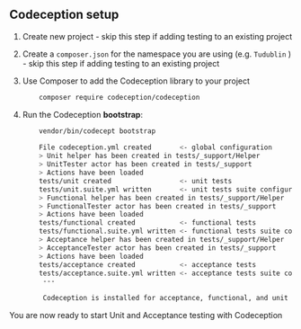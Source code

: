 ## Codeception setup

1. Create new project - skip this step if adding testing to an existing project

1. Create a `composer.json` for the namespace you are using (e.g. `Tudublin` ) - skip this step if adding testing to an existing project

1. Use Composer to add the Codeception library to your project

	```bash
		composer require codeception/codeception
	```
	
1. Run the Codeception **bootstrap**:

	```bash
		vendor/bin/codecept bootstrap
		
		File codeception.yml created       <- global configuration
        > Unit helper has been created in tests/_support/Helper
        > UnitTester actor has been created in tests/_support
        > Actions have been loaded
        tests/unit created                 <- unit tests
        tests/unit.suite.yml written       <- unit tests suite configuration
        > Functional helper has been created in tests/_support/Helper
        > FunctionalTester actor has been created in tests/_support
        > Actions have been loaded
        tests/functional created           <- functional tests
        tests/functional.suite.yml written <- functional tests suite configuration
        > Acceptance helper has been created in tests/_support/Helper
        > AcceptanceTester actor has been created in tests/_support
        > Actions have been loaded
        tests/acceptance created           <- acceptance tests
        tests/acceptance.suite.yml written <- acceptance tests suite configuration
         --- 
        
         Codeception is installed for acceptance, functional, and unit testing 

	```
	
You are now ready to start Unit and Acceptance testing with Codeception

